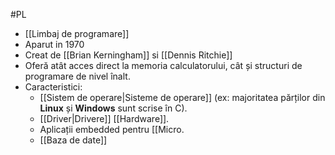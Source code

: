 #PL 

- [[Limbaj de programare]]
- Aparut in 1970
- Creat de [[Brian Kerningham]] si [[Dennis Ritchie]]
- Oferă atât acces direct la memoria calculatorului, cât și structuri de programare de nivel înalt.
- Caracteristici:
	- [[Sistem de operare|Sisteme de operare]] (ex: majoritatea părților din **Linux** și **Windows** sunt scrise în C).
	- [[Driver|Drivere]] [[Hardware]].
	- Aplicații embedded pentru [[Micro.
	- [[Baza de date]]